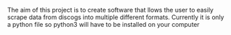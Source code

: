The aim of this project is to create software that llows the user to easily scrape data from discogs into multiple different formats.
Currently it is only a python file so python3 will have to be installed on your computer
